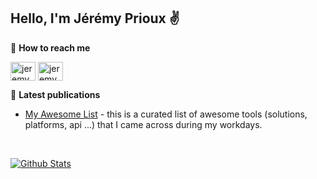 <h2> Hello, I'm Jérémy Prioux ✌️</h2>


💬 **How to reach me**


<a href="https://linkedin.com/in/jeremyprioux" target="_blank"><img align="center" src="https://cdn.jsdelivr.net/npm/simple-icons@3.0.1/icons/linkedin.svg" alt="jeremyprioux" height="30" width="40" /></a>
<a href="https://twitter.com/jeremyprioux" target="_blank"><img align="center" src="https://cdn.jsdelivr.net/npm/simple-icons@3.0.1/icons/twitter.svg" alt="jeremyprioux" height="30" width="40" /></a>


📕 **Latest publications**

- [My Awesome List](https://github.com/jeremyprioux/awesome) - this is a curated list of awesome tools (solutions, platforms, api ...) that I came across during my workdays.

<br/>

[![Github Stats](https://github-readme-stats.vercel.app/api?username=jeremyprioux&count_private=true&hide=stars,prs,issues,contribs&show_icons=true)](https://github.com/jeremyprioux/github-readme-stats)

<!--
**jeremyprioux/jeremyprioux** is a ✨ _special_ ✨ repository because its `README.md` (this file) appears on your GitHub profile.

<details>
  <summary>:zap: GitHub Stats</summary>

  [![Github Stats](https://github-readme-stats.vercel.app/api?username=jeremyprioux&count_private=true&hide=stars,prs,issues,contribs&show_icons=true)](https://github.com/jeremyprioux/github-readme-stats)

</details>


Here are some ideas to get you started:

- 🔭 I’m currently working on ...
- 🌱 I’m currently learning ...
- 👯 I’m looking to collaborate on ...
- 🤔 I’m looking for help with ...
- 💬 Ask me about ...
- 💬 How to reach me: [LinkedIn <img align="left" alt="codeSTACKr | LinkedIn" width="22px" src="https://cdn.jsdelivr.net/npm/simple-icons@v3/icons/linkedin.svg" />](https://www.linkedin.com/in/jeremyprioux/) or (mailto:jeremyprioux@gmail.com)[email]
- 😄 Pronouns: ...
- ⚡ Fun fact: ...
-->


